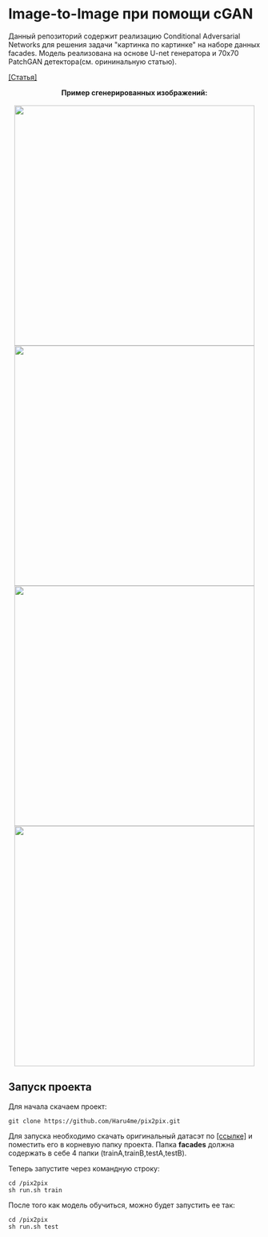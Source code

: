 # Image-to-Image при помощи cGAN

Данный репозиторий содержит реализацию Conditional Adversarial Networks для решения задачи "картинка по картинке" на наборе данных facades. Модель реализована на основе U-net генератора и 70x70 PatchGAN детектора(см. орининальную статью).

[[Статья]](https://arxiv.org/pdf/1611.07004.pdf)

<p align="center">
    <b>Пример сгенерированных изображений:</b>
    <br><br>
    <img src="samples/img_1" width="480">
    <img src="samples/img_2" width="480">
    <img src="samples/img_3" width="480">
    <img src="samples/img_4" width="480">
</p>


## Запуск проекта
Для начала скачаем проект:
```
git clone https://github.com/Haru4me/pix2pix.git
```
Для запуска необходимо скачать оригинальный датасэт по [[ссылке]](https://www.kaggle.com/suyashdamle/cyclegan?select=facades) и поместить его в корневую папку проекта. Папка **facades** должна содержать в себе 4 папки (trainA,trainB,testA,testB).

Теперь запустите через командную строку:

```
cd /pix2pix
sh run.sh train
```

После того как модель обучиться, можно будет запустить ее так:

```
cd /pix2pix
sh run.sh test
```

